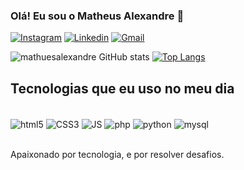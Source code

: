 ### Olá! Eu sou o Matheus Alexandre 👋

[![Instagram](https://img.shields.io/badge/Instagram-E4405F?style=for-the-badge&logo=instagram&logoColor=white)](https://www.instagram.com/)
[![Linkedin](https://img.shields.io/badge/LinkedIn-0077B5?style=for-the-badge&logo=linkedin&logoColor=white)](https://www.linkedin.com/)
[![Gmail](https://img.shields.io/badge/Gmail-D14836?style=for-the-badge&logo=gmail&logoColor=white)](https://www.Gmail.com/)

![mathuesalexandre GitHub stats](https://github-readme-stats.vercel.app/api?username=mathuesalexandre&show_icons=true&theme=radical)
[![Top Langs](https://github-readme-stats.vercel.app/api/top-langs/?username=mathuesalexandre)](https://github.com/anuraghazra/github-readme-stats)


## Tecnologias que eu uso no meu dia

<div style="display: incline_block"><br/>
  <img align="center"alt="html5" src="https://img.shields.io/badge/HTML5-E34F26?style=for-the-badge&logo=html5&logoColor=white">
  <img align="center"alt="CSS3" src="https://img.shields.io/badge/CSS3-1572B6?style=for-the-badge&logo=css3&logoColor=white">
  <img align="center"alt="JS" src="https://img.shields.io/badge/JavaScript-F7DF1E?style=for-the-badge&logo=javascript&logoColor=black">
  <img align="center"alt="php" src="https://img.shields.io/badge/PHP-777BB4?style=for-the-badge&logo=php&logoColor=white">
  <img align="center"alt="python" src="https://img.shields.io/badge/Python-14354C?style=for-the-badge&logo=python&logoColor=white">
   <img align="center"alt="mysql" src="https://img.shields.io/badge/MySQL-00000F?style=for-the-badge&logo=mysql&logoColor=white">
</div>

<br/>

Apaixonado por tecnologia, e por resolver desafios.

